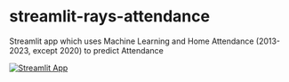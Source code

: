 # streamlit-rays-attendance

Streamlit app which uses Machine Learning and Home Attendance (2013-2023, except 2020) to predict Attendance

<a href="https://app-rays-attendance-nevwmshpnyykend8fubyrz.streamlit.app" rel="nofollow"><img src="https://static.streamlit.io/badges/streamlit_badge_black_white.svg" alt="Streamlit App" data-canonical-src="https://static.streamlit.io/badges/streamlit_badge_black_white.svg" style="max-width: 100%;"></a>
